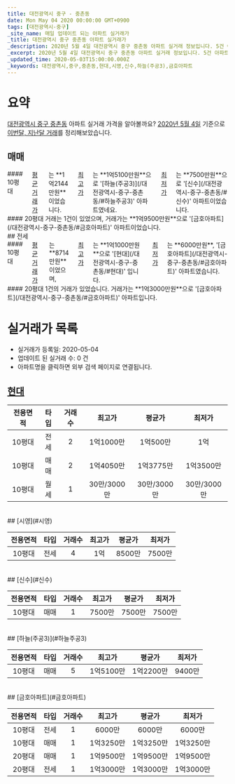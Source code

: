 ```yaml
---
title: 대전광역시 중구 - 중촌동
date: Mon May 04 2020 00:00:00 GMT+0900
tags: [대전광역시-중구]
_site_name: 매일 업데이트 되는 아파트 실거래가
_title: 대전광역시 중구 중촌동 아파트 실거래가
_description: 2020년 5월 4일 대전광역시 중구 중촌동 아파트 실거래 정보입니다. 5건 아파트 정보가 있습니다.
_excerpt: 2020년 5월 4일 대전광역시 중구 중촌동 아파트 실거래 정보입니다. 5건 아파트 정보가 있습니다.
_updated_time: 2020-05-03T15:00:00.000Z
_keywords: 대전광역시,중구,중촌동,현대,시영,신수,하늘(주공3),금호아파트
---
```





# 요약
<ins>대전광역시 중구 중촌동</ins> 아파트 실거래 가격을 알아볼까요? <ins>2020년 5월 4일</ins> 기준으로 <ins>이번달, 지난달 거래</ins>를 정리해보았습니다.

## 매매
<div class="container">
<div class="six columns" markdown="1">
#### 10평대
<ins>평균 거래가</ins>는 **1억2144만원**이었습니다. <ins>최고가</ins>는 **1억5100만원**으로 '[하늘(주공3)](/대전광역시-중구-중촌동/#하늘주공3)' 아파트였네요. <ins>최저가</ins>는 **7500만원**으로 '[신수](/대전광역시-중구-중촌동/#신수)' 아파트이었습니다.
</div>
<div class="six columns" markdown="1">
#### 20평대
거래는 1건이 있었으며, 거래가는 **1억9500만원**으로 '[금호아파트](/대전광역시-중구-중촌동/#금호아파트)' 아파트이었습니다.
</div>
</div>
## 전세
<div class="container">
<div class="six columns" markdown="1">
#### 10평대
<ins>평균 거래가</ins>는 **8714만원**이었으며, <ins>최고가</ins>는 **1억1000만원**으로 '[현대](/대전광역시-중구-중촌동/#현대)' 입니다. <ins>최저가</ins>는 **6000만원**, '[금호아파트](/대전광역시-중구-중촌동/#금호아파트)' 아파트였습니다.
</div>
<div class="six columns" markdown="1">
#### 20평대
1건의 거래가 있었습니다. 거래가는 **1억3000만원**으로 '[금호아파트](/대전광역시-중구-중촌동/#금호아파트)' 아파트입니다.
</div>
</div>



# 실거래가 목록
- 실거래가 등록일: 2020-05-04
- 업데이트 된 실거래 수: 0 건
- 아파트명을 클릭하면 외부 검색 페이지로 연결됩니다.

## [현대](#현대)

|전용면적|타입|거래수|최고가|평균가|최저가|
|:---:|:---:|:---:|:---:|:---:|:---:|
|10평대|<span class="deal-type-2">전세</span>|2|1억1000만|1억500만|1억|
|10평대|<span class="deal-type-1">매매</span>|2|1억4050만|1억3775만|1억3500만|
|10평대|<span class="deal-type-3">월세</span>|1|30만/3000만|30만/3000만|30만/3000만|

<br/>
## [시영](#시영)

|전용면적|타입|거래수|최고가|평균가|최저가|
|:---:|:---:|:---:|:---:|:---:|:---:|
|10평대|<span class="deal-type-2">전세</span>|4|1억|8500만|7500만|

<br/>
## [신수](#신수)

|전용면적|타입|거래수|최고가|평균가|최저가|
|:---:|:---:|:---:|:---:|:---:|:---:|
|10평대|<span class="deal-type-1">매매</span>|1|7500만|7500만|7500만|

<br/>
## [하늘(주공3)](#하늘주공3)

|전용면적|타입|거래수|최고가|평균가|최저가|
|:---:|:---:|:---:|:---:|:---:|:---:|
|10평대|<span class="deal-type-1">매매</span>|5|1억5100만|1억2200만|9400만|

<br/>
## [금호아파트](#금호아파트)

|전용면적|타입|거래수|최고가|평균가|최저가|
|:---:|:---:|:---:|:---:|:---:|:---:|
|10평대|<span class="deal-type-2">전세</span>|1|6000만|6000만|6000만|
|10평대|<span class="deal-type-1">매매</span>|1|1억3250만|1억3250만|1억3250만|
|20평대|<span class="deal-type-1">매매</span>|1|1억9500만|1억9500만|1억9500만|
|20평대|<span class="deal-type-2">전세</span>|1|1억3000만|1억3000만|1억3000만|

<br/>



